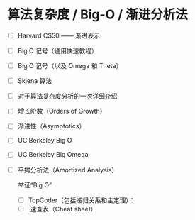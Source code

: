 # 算法复杂度 / Big-O / 渐进分析法

- [ ] Harvard CS50 —— 渐进表示

- [ ] Big O 记号（通用快速教程）

- [ ] Big O 记号（以及 Omega 和 Theta）

- [ ] Skiena 算法

- [ ] 对于算法复杂度分析的一次详细介绍

- [ ] 增长阶数（Orders of Growth）

- [ ] 渐进性（Asymptotics）

- [ ] UC Berkeley Big O

- [ ] UC Berkeley Big Omega

- [ ] 平摊分析法（Amortized Analysis）

  举证“Big O”

  - [ ] ​	TopCoder（包括递归关系和主定理）：
  - [ ] ​	速查表（Cheat sheet）